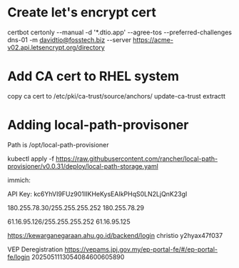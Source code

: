 # Create let's encrypt cert

certbot certonly --manual -d '*.dtio.app'  --agree-tos --preferred-challenges dns-01 -m  davidtio@fosstech.biz  --server https://acme-v02.api.letsencrypt.org/directory

# Add CA cert to RHEL system

copy ca cert to /etc/pki/ca-trust/source/anchors/
update-ca-trust extractt

# Adding local-path-provisoner

Path is /opt/local-path-provisioner

kubectl apply -f https://raw.githubusercontent.com/rancher/local-path-provisioner/v0.0.31/deploy/local-path-storage.yaml

immich:

API Key: kc6YhVI9FUz901IIKHeKysEAIkPHqS0LN2LjQnK23gI 

180.255.78.30/255.255.255.252
180.255.78.29

61.16.95.126/255.255.255.252
61.16.95.125

https://kewarganegaraan.ahu.go.id/backend/login
christio
y2hyax47f037

VEP Deregistration
https://vepams.jpj.gov.my/ep-portal-fe/#/ep-portal-fe/login
2025051113054084600605890
